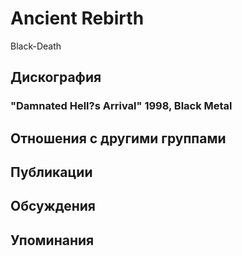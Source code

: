 # Ancient Rebirth

Black-Death

## Дискография

### "Damnated Hell?s Arrival" 1998, Black Metal




## Отношения с другими группами


## Публикации


## Обсуждения


## Упоминания

